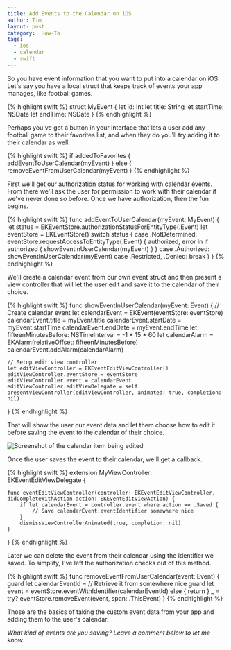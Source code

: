 ```yaml
---
title: Add Events to the Calendar on iOS
author: Tim
layout: post
category:  How-To
tags:
  - ios
  - calendar
  - swift
---
```


So you have event information that you want to put into a calendar on iOS. Let's say you have a local struct that keeps track of events your app manages, like football games.

<!--more-->

{% highlight swift %}
struct MyEvent {
    let id: Int
    let title: String
    let startTime: NSDate
    let endTime: NSDate
}
{% endhighlight %}

Perhaps you've got a button in your interface that lets a user add any football game to their favorites list, and when they do you'll try adding it to their calendar as well.

{% highlight swift %}
if addedToFavorites {
    addEventToUserCalendar(myEvent)
} else {
    removeEventFromUserCalendar(myEvent)
}
{% endhighlight %}

First we'll get our authorization status for working with calendar events. From there we'll ask the user for permission to work with their calendar if we've never done so before. Once we have authorization, then the fun begins.

{% highlight swift %}
func addEventToUserCalendar(myEvent: MyEvent) {
    let status = EKEventStore.authorizationStatusForEntityType(.Event)
    let eventStore = EKEventStore()
    switch status {
    case .NotDetermined:
        eventStore.requestAccessToEntityType(.Event) { authorized, error in
            if authorized {
                showEventInUserCalendar(myEvent)
            }
        }
    case .Authorized:
        showEventInUserCalendar(myEvent)
    case .Restricted, .Denied:
        break
    }
}
{% endhighlight %}

We'll create a calendar event from our own event struct and then present a view controller that will let the user edit and save it to the calendar of their choice.

{% highlight swift %}
func showEventInUserCalendar(myEvent: Event) {
    // Create calendar event
    let calendarEvent = EKEvent(eventStore: eventStore)
    calendarEvent.title = myEvent.title
    calendarEvent.startDate = myEvent.startTime
    calendarEvent.endDate = myEvent.endTime
    let fifteenMinutesBefore: NSTimeInterval = -1 * 15 * 60
    let calendarAlarm = EKAlarm(relativeOffset: fifteenMinutesBefore)
    calendarEvent.addAlarm(calendarAlarm)

    // Setup edit view controller
    let editViewController = EKEventEditViewController()
    editViewController.eventStore = eventStore
    editViewController.event = calendarEvent
    editViewController.editViewDelegate = self
    presentViewController(editViewController, animated: true, completion: nil)
}
{% endhighlight %}

That will show the user our event data and let them choose how to edit it before saving the event to the calendar of their choice.

![Screenshot of the calendar item being edited]({{site.url}}/img/post/2016-add-events-to-the-ios-calendar-screenshot.png)

Once the user saves the event to their calendar, we'll get a callback.

{% highlight swift %}
extension MyViewController: EKEventEditViewDelegate {

    func eventEditViewController(controller: EKEventEditViewController, didCompleteWithAction action: EKEventEditViewAction) {
        if let calendarEvent = controller.event where action == .Saved {
            // Save calendarEvent.eventIdentifier somewhere nice
        }
        dismissViewControllerAnimated(true, completion: nil)
    }

}
{% endhighlight %}

Later we can delete the event from their calendar using the identifier we saved. To simplify, I've left the authorization checks out of this method.

{% highlight swift %}
func removeEventFromUserCalendar(event: Event) {
    guard let calendarEventId = // Retrieve it from somewhere nice
    guard let event = eventStore.eventWithIdentifier(calendarEventId) else { return }
    _ = try? eventStore.removeEvent(event, span: .ThisEvent)
}
{% endhighlight %}

Those are the basics of taking the custom event data from your app and adding them to the user's calendar.

_What kind of events are you saving? Leave a comment below to let me know._

